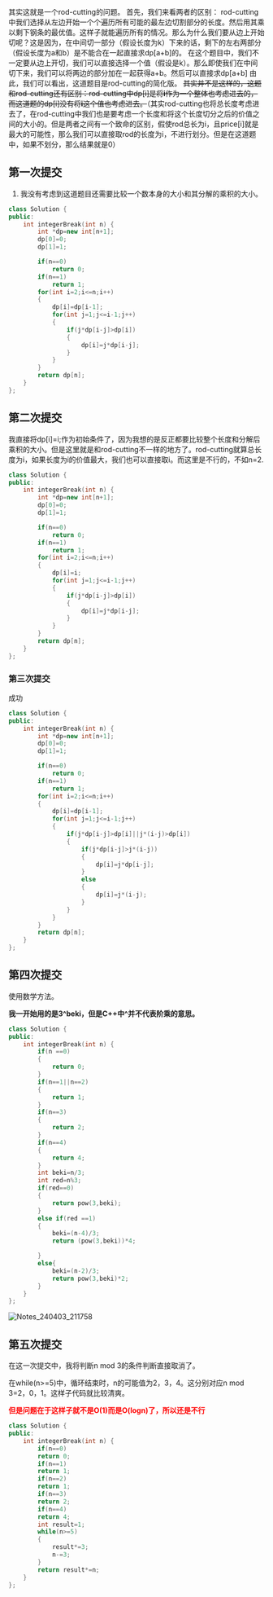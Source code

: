其实这就是一个rod-cutting的问题。
首先，我们来看两者的区别：
rod-cutting中我们选择从左边开始一个个遍历所有可能的最左边切割部分的长度。然后用其乘以剩下钢条的最优值。这样子就能遍历所有的情况。那么为什么我们要从边上开始切呢？这是因为，在中间切一部分（假设长度为k）下来的话，剩下的左右两部分（假设长度为a和b）是不能合在一起直接求dp[a+b]的。
在这个题目中，我们不一定要从边上开切，我们可以直接选择一个值（假设是k）。那么即使我们在中间切下来，我们可以将两边的部分加在一起获得a+b。然后可以直接求dp[a+b]
由此，我们可以看出，这道题目是rod-cutting的简化版。
~~其实并不是这样的，这题和rod-cutting还有区别：rod-cutting中dp[i]是将**i**作为一个整体也考虑进去的，而这道题的dp[i]没有将**i**这个值也考虑进去。~~（其实rod-cutting也将总长度考虑进去了，在rod-cutting中我们也是要考虑一个长度和将这个长度切分之后的价值之间的大小的。但是两者之间有一个致命的区别，假使rod总长为i，且price[i]就是最大的可能性，那么我们可以直接取rod的长度为i，不进行划分。但是在这道题中，如果不划分，那么结果就是0）









## 第一次提交

1. 我没有考虑到这道题目还需要比较一个数本身的大小和其分解的乘积的大小。

```c++
class Solution {
public:
    int integerBreak(int n) {
        int *dp=new int[n+1];
        dp[0]=0;
        dp[1]=1;

        if(n==0)
            return 0;
        if(n==1)
            return 1;
        for(int i=2;i<=n;i++)
        {
            dp[i]=dp[i-1];
            for(int j=1;j<=i-1;j++)
            {
                if(j*dp[i-j]>dp[i])
                {
                    dp[i]=j*dp[i-j];
                }
            }
        }
        return dp[n];
    }
};
```

## 第二次提交

我直接将dp[i]=i;作为初始条件了，因为我想的是反正都要比较整个长度和分解后乘积的大小。但是这里就是和rod-cutting不一样的地方了。rod-cutting就算总长度为i，如果长度为i的价值最大，我们也可以直接取i。而这里是不行的，不如n=2.

```c++
class Solution {
public:
    int integerBreak(int n) {
        int *dp=new int[n+1];
        dp[0]=0;
        dp[1]=1;

        if(n==0)
            return 0;
        if(n==1)
            return 1;
        for(int i=2;i<=n;i++)
        {
            dp[i]=i;
            for(int j=1;j<=i-1;j++)
            {
                if(j*dp[i-j]>dp[i])
                {
                    dp[i]=j*dp[i-j];
                }
            }
        }
        return dp[n];
    }
};
```

### 第三次提交

成功

```c++
class Solution {
public:
    int integerBreak(int n) {
        int *dp=new int[n+1];
        dp[0]=0;
        dp[1]=1;

        if(n==0)
            return 0;
        if(n==1)
            return 1;
        for(int i=2;i<=n;i++)
        {
            dp[i]=dp[i-1];
            for(int j=1;j<=i-1;j++)
            {
                if(j*dp[i-j]>dp[i]||j*(i-j)>dp[i])
                {
                    if(j*dp[i-j]>j*(i-j))
                    {
                        dp[i]=j*dp[i-j];
                    }
                    else
                    {
                        dp[i]=j*(i-j);
                    }
                }
            }
        }
        return dp[n];
    }
};
```

## 第四次提交

使用数学方法。

**我一开始用的是3^beki，但是C++中^并不代表阶乘的意思。**

```c++
class Solution {
public:
    int integerBreak(int n) {
        if(n ==0)
        {
            return 0;
        }
        if(n==1||n==2)
        {
            return 1;
        }
        if(n==3)
        {
            return 2;
        }
        if(n==4)
        {
            return 4;
        }
        int beki=n/3;
        int red=n%3;
        if(red==0)
        {
            return pow(3,beki);
        }
        else if(red ==1)
        {
            beki=(n-4)/3;
            return (pow(3,beki))*4;

        }
        else{
            beki=(n-2)/3;
            return pow(3,beki)*2;
        }
    }
};
```



![Notes_240403_211758](Notes_240403_211758.jpg)

## 第五次提交

在这一次提交中，我将判断n mod 3的条件判断直接取消了。

在while(n>=5)中，循环结束时，n的可能值为2，3，4。这分别对应n mod 3=2，0，1。这样子代码就比较清爽。

<font color=red>**但是问题在于这样子就不是O(1)而是O(logn)了，所以还是不行**</font>

```c++
class Solution {
public:
    int integerBreak(int n) {
        if(n==0)
        return 0;
        if(n==1)
        return 1;
        if(n==2)
        return 1;
        if(n==3)
        return 2;
        if(n==4)
        return 4;
        int result=1;
        while(n>=5)
        {
            result*=3;
            n-=3;
        }
        return result*=n;
    }
};
```

